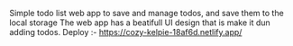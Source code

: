 Simple todo list web app to save and manage todos, and save them to the local storage The web app has a beatifull UI design that is make it dun adding todos.
Deploy :- https://cozy-kelpie-18af6d.netlify.app/
